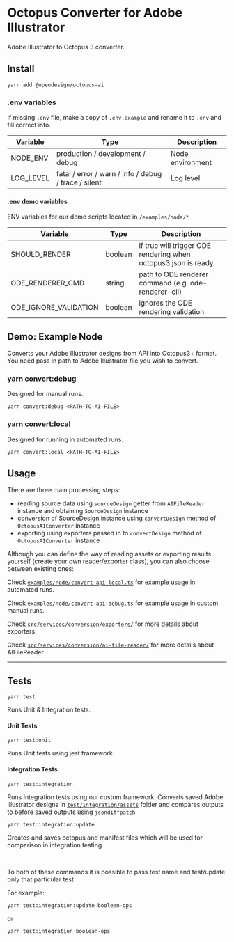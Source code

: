# Octopus Converter for Adobe Illustrator

Adobe Illustrator to Octopus 3 converter.

## Install

```
yarn add @opendesign/octopus-ai
```

### .env variables

If missing `.env` file, make a copy of `.env.example` and rename it to `.env` and fill correct info.

| Variable  | Type                                                 | Description      |
| --------- | ---------------------------------------------------- | ---------------- |
| NODE_ENV  | production / development / debug                     | Node environment |
| LOG_LEVEL | fatal / error / warn / info / debug / trace / silent | Log level        |

#### .env demo variables

ENV variables for our demo scripts located in `/examples/node/*`

| Variable              | Type    | Description                                                    |
| --------------------- | ------- | -------------------------------------------------------------- |
| SHOULD_RENDER         | boolean | if true will trigger ODE rendering when octopus3.json is ready |
| ODE_RENDERER_CMD      | string  | path to ODE renderer command (e.g. ode-renderer-cli)           |
| ODE_IGNORE_VALIDATION | boolean | ignores the ODE rendering validation                           |

## Demo: Example Node

Converts your Adobe Illustrator designs from API into Octopus3+ format.
You need pass in path to Adobe Illustrator file you wish to convert.

### yarn convert:debug

Designed for manual runs.

```
yarn convert:debug <PATH-TO-AI-FILE>
```

### yarn convert:local

Designed for running in automated runs.

```
yarn convert:local <PATH-TO-AI-FILE>
```

## Usage

There are three main processing steps:

- reading source data using `sourceDesign` getter from `AIFileReader` instance and obtaining `SourceDesign` instance
- conversion of SourceDesign instance using `convertDesign` method of `OctopusAIConverter` instance
- exporting using exporters passed in to `convertDesign` method of `OctopusAIConverter` instance

Although you can define the way of reading assets or exporting results yourself (create your own reader/exporter class), you can also choose between existing ones:

Check [`examples/node/convert-api-local.ts`](./examples/node/convert-api-local.ts) for example usage in automated runs.

Check [`examples/node/convert-api-debug.ts`](./examples/node/convert-api-debug.ts) for example usage in custom manual runs.

Check [`src/services/conversion/exporters/`](./src/services/conversion/exporters/) for more details about exporters.

Check [`src/services/conversion/ai-file-reader/`](./src/services/conversion/ai-file-reader/index.ts) for more details about AIFileReader

---

## Tests

```
yarn test
```

Runs Unit & Integration tests.

#### Unit Tests

```
yarn test:unit
```

Runs Unit tests using jest framework.

#### Integration Tests

```
yarn test:integration
```

Runs Integration tests using our custom framework.
Converts saved Adobe Illustrator designs in
[`test/integration/assets`](./test/integration/assets) folder and compares outputs to before saved outputs using `jsondiffpatch`

```
yarn test:integration:update
```

Creates and saves octopus and manifest files which will be used for comparison in integration testing.

&nbsp;

To both of these commands it is possible to pass test name and test/update only that particular test.

For example:

```
yarn test:integration:update boolean-ops
```

or

```
yarn test:integration boolean-ops
```
